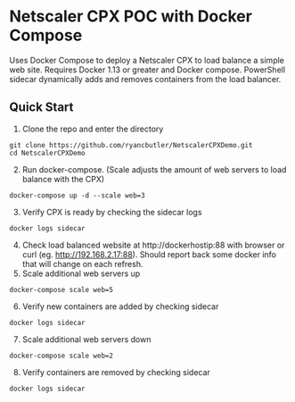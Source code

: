 # Netscaler CPX POC with Docker Compose
Uses Docker Compose to deploy a Netscaler CPX to load balance a simple web site. Requires Docker 1.13 or greater and Docker compose. PowerShell sidecar dynamically adds and removes containers from the load balancer.

## Quick Start
1. Clone the repo and enter the directory
```
git clone https://github.com/ryancbutler/NetscalerCPXDemo.git
cd NetscalerCPXDemo
```
2. Run docker-compose. (Scale adjusts the amount of web servers to load balance with the CPX)
```
docker-compose up -d --scale web=3
```
3. Verify CPX is ready by checking the sidecar logs
```
docker logs sidecar
```
4. Check load balanced website at http://dockerhostip:88 with browser or curl (eg. http://192.168.2.17:88). Should report back some docker info that will change on each refresh.
5. Scale additional web servers up
```
docker-compose scale web=5
```
6. Verify new containers are added by checking sidecar
```
docker logs sidecar
```
7. Scale additional web servers down
```
docker-compose scale web=2
```
8. Verify containers are removed by checking sidecar
```
docker logs sidecar
```






